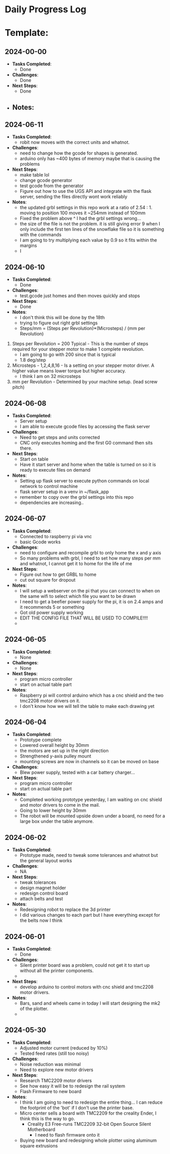 # Daily Progress Log
# Template:
## 2024-00-00
- **Tasks Completed**:
  - Done
- **Challenges**:
  - Done
- **Next Steps**:
  - Done
- **Notes**:
  -

## 2024-06-11
- **Tasks Completed**:
  - robit now moves with the correct units and whatnot. 
- **Challenges**:
  - need to change how the gcode for shapes is generated.
  - arduino only has ~400 bytes of memory maybe that is causing the problems
- **Next Steps**:
  - make table lol
  - change gcode generator
  - test gcode from the generator
  - Figure out how to use the UGS API and integrate with the flask server, sending the files directly wont work reliably
- **Notes**:
  - the updated grbl settings in this repo work at a ratio of 2.54 : 1. moving to position 100 moves it ~254mm instead of 100mm
  - Fixed the problem above ^ I had the grbl settings wrong...
  - the size of the file is not the problem.
  it is still giving error 9 when I only include the first ten lines of the snowflake file so it is something with the commands
  - I am going to try multiplying each value by 0.9 so it fits within the margins
  - I 


## 2024-06-10
- **Tasks Completed**:
  - Done
- **Challenges**:
  - test.gcode just homes and then moves quickly and stops
- **Next Steps**:
  - Done
- **Notes**:
  - I don't think this will be done by the 18th
  - trying to figure out right grbl settings
  - Steps/mm = (Steps per Revolution)*(Microsteps) / (mm per Revolution)
1) Steps per Revolution = 200 Typical - This is the number of steps required
for your stepper motor to make 1 complete revolution.
   - I am going to go with 200 since that is typical 
   - 1.8 deg/step
2) Microsteps - 1,2,4,8,16 - Is a setting on your stepper motor driver. A higher
value means lower torque but higher accuracy.
   - I think I am on 32 microsteps
3) mm per Revolution - Determined by your machine setup. (lead screw pitch)

## 2024-06-08
- **Tasks Completed**:
  - Server setup
  - I am able to execute gcode files by accessing the flask server
- **Challenges**:
  - Need to get steps and units corrected
  - CNC only executes homing and the first G0 command then sits there. 
- **Next Steps**:
  - Start on table
  - Have it start server and home when the table is turned on so it is ready to execute files on demand
- **Notes**:
  - Setting up flask server to execute python commands on local network to control machine
  - flask server setup in a venv in ~/flask_app
  - remember to copy over the grbl settings into this repo
  - dependencies are increasing.. 



## 2024-06-07
- **Tasks Completed**:
  - Connected to raspberry pi via vnc 
  - basic Gcode works
- **Challenges**:
  - need to configure and recompile grbl to only home the x and y axis
  - So many problems with grbl, I need to set how many steps per mm and whatnot, I cannot get it to home for the life of me
- **Next Steps**:
  - Figure out how to get GRBL to home
  - cut out square for dropout
- **Notes**:
  - I will setup a webserver on the pi that you can connect to when on the same wifi to select which file you want to be drawn
  - I need to get a beefier power supply for the pi, it is on 2.4 amps and it recommends 5 or something
  - Got old power supply working 
  - EDIT THE CONFIG FILE THAT WILL BE USED TO COMPILE!!!!
  - 

## 2024-06-05
- **Tasks Completed**:
  - None
- **Challenges**:
  - None
- **Next Steps**:
  - program micro controller 
  - start on actual table part
- **Notes**:
  - Raspberry pi will control arduino which has a cnc shield and the two tmc2208 motor drivers on it.
  - I don't know how we will tell the table to make each drawing yet 
  
## 2024-06-04
- **Tasks Completed**:
  - Prototype complete
  - Lowered overall height by 30mm
  - the motors are set up in the right direction
  - Strengthened y-axis pulley mount
  - mounting screws are now in channels so it can be moved on base
- **Challenges**:
  - Blew power supply, tested with a car battery charger...
- **Next Steps**:
  - program micro controller 
  - start on actual table part
- **Notes**:
  - Completed working prototype yesterday, I am waiting on cnc shield and motor drivers to come in the mail.
  - Going to lower height by 30mm 
  - The robot will be mounted upside down under a board, no need for a large box under the table anymore.
## 2024-06-02
- **Tasks Completed**:
  - Prototype made, need to tweak some tolerances and whatnot but the general layout works
- **Challenges**:
  - NA
- **Next Steps**:
  - tweak tolerances
  - design magnet holder
  - redesign control board
  - attach belts and test
- **Notes**:
  - Redesigning robot to replace the 3d printer
  - I did various changes to each part but I have everything except for the belts now I think

## 2024-06-01
- **Tasks Completed**:
  - Done
- **Challenges**:
  - Silent printer board was a problem, could not get it to start up without all the printer components.
  - 
- **Next Steps**:
  - develop arduino to control motors with cnc shield and tmc2208 motor drivers. 
- **Notes**:
  - Bars, sand and wheels came in today I will start designing the mk2 of the plotter.
  - 
## 2024-05-30
- **Tasks Completed**:
  - Adjusted motor current (reduced by 10%)
  - Tested feed rates (still too noisy)
- **Challenges**:
  - Noise reduction was minimal
  - Need to explore new motor drivers
- **Next Steps**:
  - Research TMC2209 motor drivers
  - See how easy it will be to redesign the rail system
  - Flash Firmware to new board
- **Notes**:
  - I think I am going to need to redesign the entire thing... I can reduce the footprint of the 'bot' if I don't use the 
  printer base. 
  - Micro center sells a board with TMC2209 for the creality Ender, I think this is the way to go. 
    - Creality E3 Free-runs TMC2209 32-bit Open Source Silent Motherboard
      - I need to flash firmware onto it
  - Buying new board and redesigning whole plotter using aluminum square extrusions

